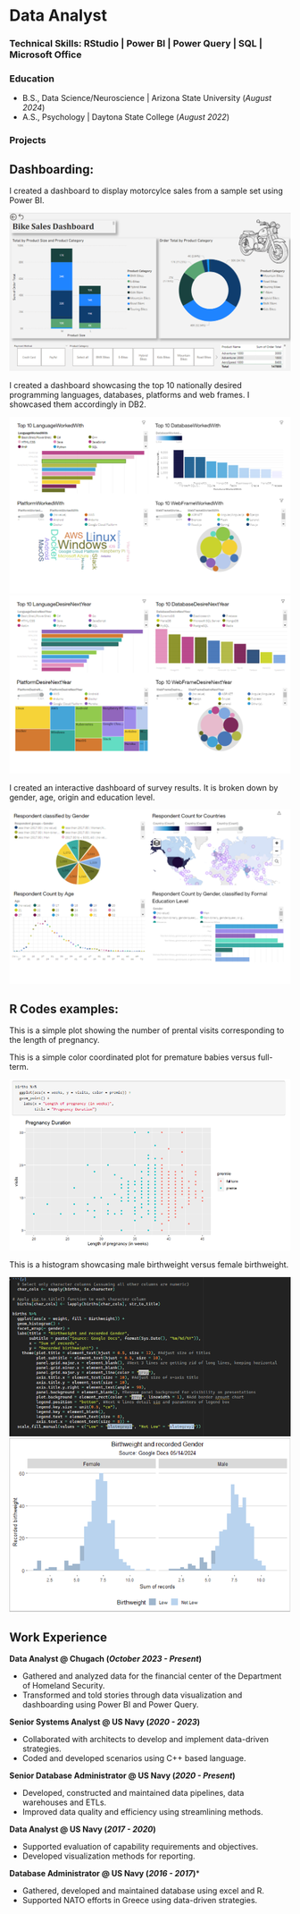 # Data Analyst

### Technical Skills: RStudio | Power BI | Power Query | SQL | Microsoft Office 

### Education 
- B.S., Data Science/Neuroscience | Arizona State University (_August 2024_)
- A.S., Psychology | Daytona State College (_August 2022_)



### Projects

## Dashboarding:

I created a dashboard to display motorcylce sales from a sample set using Power BI. 
 
![MotorcylceDash](assets/img/MotorcycleDash.png)
 
I created a dashboard showcasing the top 10 nationally desired programming languages, databases, platforms and web frames. I showcased them accordingly in DB2.
 
![Dash1](/assets/img/Dash1.png)
![Dash](/assets/img/Dash.png)
 
I created an interactive dashboard of survey results. It is broken down by gender, age, origin and education level.
 
![Dash2](/assets/img/Dash2.png)




## R Codes examples:

This is a simple plot showing the number of prental visits corresponding to the length of pregnancy. 

 
This is a simple color coordinated plot for premature babies versus full-term. 
 
![RCode5](assets/img/RCode5.png) 
 
This is a histogram showcasing male birthweight versus female birthweight. 
 
![BirthWeightCode](assets/img/BirthWeightCode.png)
![BirthWeight](assets/img/BirthWeight.png)





## Work Experience 
**Data Analyst @ Chugach (_October 2023 - Present_)**
 - Gathered and analyzed data for the financial center of the Department of Homeland Security.
 - Transformed and told stories through data visualization and dashboarding using Power BI and Power Query.

**Senior Systems Analyst @ US Navy (_2020 - 2023_)**
 - Collaborated with architects to develop and implement data-driven strategies.
 - Coded and developed scenarios using C++ based language. 

**Senior Database Administrator @ US Navy (_2020 - Present_)**
 - Developed, constructed and maintained data pipelines, data warehouses and ETLs.
 - Improved data quality and efficiency using streamlining methods. 

**Data Analyst @ US Navy (_2017 - 2020_)**
  - Supported evaluation of capability requirements and objectives.
  - Developed visualization methods for reporting. 

**Database Administrator @ US Navy (_2016 - 2017_)***
  - Gathered, developed and maintained database using excel and R.
  - Supported NATO efforts in Greece using data-driven strategies.

